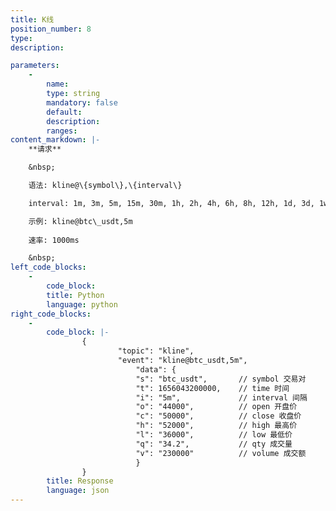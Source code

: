 ```yaml
---
title: K线
position_number: 8
type:
description: 

parameters:
    -
        name:
        type: string
        mandatory: false
        default:
        description:
        ranges:
content_markdown: |-
    **请求**

    &nbsp;

    语法: kline@\{symbol\},\{interval\}

    interval: 1m, 3m, 5m, 15m, 30m, 1h, 2h, 4h, 6h, 8h, 12h, 1d, 3d, 1w, 1M

    示例: kline@btc\_usdt,5m
    
    速率: 1000ms

    &nbsp;
left_code_blocks:
    -
        code_block:
        title: Python
        language: python
right_code_blocks:
    -
        code_block: |-
                {
                        "topic": "kline",
                        "event": "kline@btc_usdt,5m",
                            "data": {
                            "s": "btc_usdt",       // symbol 交易对
                            "t": 1656043200000,    // time 时间
                            "i": "5m",             // interval 间隔
                            "o": "44000",          // open 开盘价
                            "c": "50000",          // close 收盘价
                            "h": "52000",          // high 最⾼价
                            "l": "36000",          // low 最低价
                            "q": "34.2",           // qty 成交量
                            "v": "230000"          // volume 成交额
                            }
                }
        title: Response
        language: json
---
```

